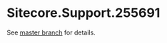 # Sitecore.Support.255691

See [master branch](https://github.com/sitecoresupport/Sitecore.Support.255691) for details.